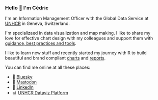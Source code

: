 ### Hello 👋 I'm Cédric

I'm an Information Management Officer with the Global Data Service at [UNHCR](https://www.unhcr.org/) in Geneva, Switzerland.

I'm specializaed in data visualization and map making. I like to share my love for effective chart design with my colleagues and support them with [guidance, best practices and tools](https://dataviz.unhcr.org/).

I like to learn new stuff and recently started my journey with R to build beautiful and brand compliant [charts](https://vidonne.github.io/unhcrthemes/) and [reports](https://vidonne.github.io/unhcrdown/).

You can find me online at all these places:

- 🦋 [Bluesky](https://bsky.app/profile/cvidonne.bsky.social)
- 🐘 <a rel="nofollow me" href="https://fosstodon.org/@cvidonne">Mastodon</a>
- 💼 [LinkedIn](https://www.linkedin.com/in/cedricvidonne/)
- 📊 [UNHCR Dataviz Platform](https://dataviz.unhcr.org/)

<!--
**vidonne/vidonne** is a ✨ _special_ ✨ repository because its `README.md` (this file) appears on your GitHub profile.

Here are some ideas to get you started:

- 🔭 I’m currently working on ...
- 🌱 I’m currently learning ...
- 👯 I’m looking to collaborate on ...
- 🤔 I’m looking for help with ...
- 💬 Ask me about ...
- 📫 How to reach me: ...
- 😄 Pronouns: ...
- ⚡ Fun fact: ...
-->
